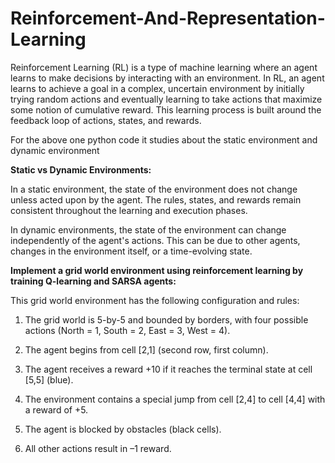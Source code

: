 # Reinforcement-And-Representation-Learning
<p>Reinforcement Learning (RL) is a type of machine learning where an agent learns to make decisions by interacting with an environment. In RL, an agent learns to achieve a goal in a complex, uncertain environment by initially trying random actions and eventually learning to take actions that maximize some notion of cumulative reward. This learning process is built around the feedback loop of actions, states, and rewards.</p>
<p>For the above one python code it studies about the static environment and dynamic environment</p>
<h><b>Static vs Dynamic Environments:</b></h>
<p>In a static environment, the state of the environment does not change unless acted upon by the agent. The rules, states, and rewards remain consistent throughout the learning and execution phases.</p>
<p>In dynamic environments, the state of the environment can change independently of the agent's actions. This can be due to other agents, changes in the environment itself, or a time-evolving state.</p>
<h><b>Implement a grid world environment using reinforcement learning by training Q-learning and SARSA agents:</b></h>
<p>This grid world environment has the following configuration and rules:

1. The grid world is 5-by-5 and bounded by borders, with four possible actions (North = 1, South = 2, East = 3, West = 4).

2. The agent begins from cell [2,1] (second row, first column).

3. The agent receives a reward +10 if it reaches the terminal state at cell [5,5] (blue).

4. The environment contains a special jump from cell [2,4] to cell [4,4] with a reward of +5.

5. The agent is blocked by obstacles (black cells).

6. All other actions result in –1 reward.
</p>

